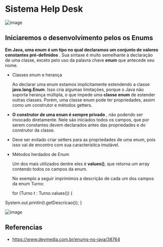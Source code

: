 # Sistema Help Desk


![image](https://user-images.githubusercontent.com/52088444/187006050-a16ba0bf-cab3-4c28-9187-5da0f072695e.png)


## Iniciaremos o desenvolvimento pelos os Enums

**Em Java, uma enum é um tipo no qual declaramos um conjunto de valores constantes pré-definidos** . Sua sintaxe é muito semelhante à declaração de uma classe, exceto pelo uso da palavra chave **enum** que antecede seu nome.

- Classes enum e herança

  Ao declarar uma enum estamos implicitamente estendendo a classe **java.lang.Enum**. Isso cria algumas limitações, porque o Java não suporta herança múltipla, o que impede uma **classe enum** de estender outras classes. Porém, uma classe enum pode ter propriedades, assim como um construtor e métodos getters.
- **O construtor de uma enum é sempre privado** , não podendo ser invocado diretamente. Nele são iniciados todos os campos, que por serem constantes devem declarados antes das propriedades e do construtor da classe.
- Deve ser evitado criar setters para as propriedades de uma enum, pois isso vai de encontro com sua caracterísitca imutável.
- Métodos herdados de Enum

  Um dos mais utilizados dentre eles é **values()**, que retorna um array contendo todos os campos da enum.

  No exemplo a seguir imprimimos a descrição de cada um dos campos da enum Turno:

  for (Turno t : Turno.values()) {

System.out.println(t.getDescricao());
}

![image](https://user-images.githubusercontent.com/52088444/187006036-395f36b6-6519-42ec-af00-616399fa1bf0.png)





## Referencias


- https://www.devmedia.com.br/enums-no-java/38764
